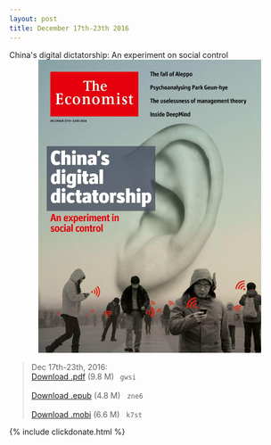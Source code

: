 ```yaml
---
layout: post
title: December 17th-23th 2016
---
```

<!--
<div class="message">
Sorry! The service is temporarily unavailable.
</div>-->

<div class="message">
	China's digital dictatorship: An experiment on social control
</div>

<div style="position: relative; max-width: 400px; 
    margin: 0 auto;">
<img src="/public/img/the-economist/img_2016.12.17.jpg" />
</div>

<!--more-->
> Dec 17th-23th, 2016:<br/>
[Download .pdf](https://yun.baidu.com/s/1dFeINmD) (9.8 M)&ensp;
`gwsi` <br/><br/>
[Download .epub](https://yun.baidu.com/s/1bpKexEf) (4.8 M) &nbsp;
`zne6` <br/><br/>
[Download .mobi](https://yun.baidu.com/s/1bYduVW) (6.6 M) &nbsp;
`k7st`


{% include clickdonate.html %}

